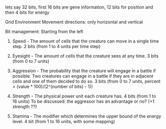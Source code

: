 lets say 32 bits, first 16 bits are gene information, 12 bits for position and then 4 bits for energy

Grid Environment
Movement directions: only horizontal and vertical

Bit management: Starting from the left
1. Speed - The amount of cells that the creature can move in a single time step.
           2 bits (from 1 to 4 units per time step)

2. Eyesight - The amount of cells that the creature sees at any time.
              3 bits (from 0 to 7 units)

3. Aggression - The probability that the creature will engage in a battle if possible. Two creatures can engage in a battle if they are in adjacent cells and one of them decided to do so.
                3 bits (from 0 to 7 units, percent = (value * 100)/(2^(number of bits) - 1))

4. Strength - The physical power unit each creature has.
              4 bits (from 1 to 16 units)
              To be discussed: the aggressor has an advantage or no? (+1 strength ??)
              
5. Stamina - The modifier which determines the upper bound of the energy level.
             4 bit (from 1 to 16 units, with some mapping)

